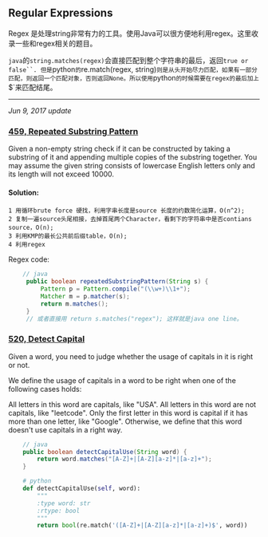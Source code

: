 ## Regular Expressions
Regex 是处理string非常有力的工具。使用Java可以很方便地利用regex。这里收录一些和regex相关的题目。

`java`的`string.matches(regex)`会直接匹配到整个字符串的最后，返回`true or false``. 但是`python`的`re.match(regex, string)`则是从头开始尽力匹配，如果有一部分匹配，则返回一个匹配对象，否则返回None。所以使用`python`的时候需要在regex的最后加上`$`来匹配结尾。

---
_Jun 9, 2017 update_ 
### [459, Repeated Substring Pattern](https://leetcode.com/problems/repeated-substring-pattern/#/description)
Given a non-empty string check if it can be constructed by taking a substring of it and appending multiple copies of the substring together. You may assume the given string consists of lowercase English letters only and its length will not exceed 10000.
#### Solution:
    1 用循环brute force 硬找，利用字串长度是source 长度的约数简化运算，O(n^2);
    2 复制一遍source头尾相接，去掉首尾两个Character，看剩下的字符串中是否contians source，O(n);
    3 利用KMP的最长公共前后缀table，O(n);
    4 利用regex
    
Regex code:
```java
    // java
     public boolean repeatedSubstringPattern(String s) {
         Pattern p = Pattern.compile("(\\w+)\\1+");
         Matcher m = p.matcher(s);
         return m.matches();
     }
     // 或者直接用 return s.matches("regex"); 这样就是java one line。
``` 
### [520, Detect Capital](https://leetcode.com/problems/detect-capital/#/description)
Given a word, you need to judge whether the usage of capitals in it is right or not.

We define the usage of capitals in a word to be right when one of the following cases holds:

All letters in this word are capitals, like "USA".
All letters in this word are not capitals, like "leetcode".
Only the first letter in this word is capital if it has more than one letter, like "Google".
Otherwise, we define that this word doesn't use capitals in a right way.

```java
    // java
    public boolean detectCapitalUse(String word) {
        return word.matches("[A-Z]+|[A-Z][a-z]*|[a-z]+");
    }
```
```python
    # python
    def detectCapitalUse(self, word):
        """
        :type word: str
        :rtype: bool
        """
        return bool(re.match('([A-Z]+|[A-Z][a-z]*|[a-z]+)$', word))
```